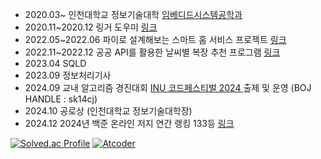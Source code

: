<ul>
  <li> 2020.03~ 인천대학교 정보기술대학 <a href="https://www.inu.ac.kr/sites/ese/index.do?epTicket=LOG">임베디드시스템공학과</a> </li>
  <li> 2020.11~2020.12 링거 도우미 <a href="https://ideaboom.net/project/project/view?seq=840">링크</a>
  <li> 2022.05~2022.06 파이로 설계해보는 스마트 홈 서비스 프로젝트 <a href="https://ideaboom.net/project/project/view?seq=1156">링크</a></li>
  <li> 2022.11~2022.12 공공 API를 활용한 날씨별 복장 추천 프로그램 <a href="https://github.com/YJHeo01/weather_dust_program">링크</a></li>
  <li> 2023.04 SQLD</li>
  <li> 2023.09 정보처리기사</li>
  <li> 2024.09 교내 알고리즘 경진대회 <a href="https://www.acmicpc.net/category/detail/4300"> INU 코드페스티벌 2024 </a> 출제 및 운영 (BOJ HANDLE : sk14cj) </li>
  <li> 2024.10 공로상 (인천대학교 정보기술대학장)</li>
  <li> 2024.12 2024년 백준 온라인 저지 연간 랭킹 133등 <a href="https://www.acmicpc.net/ranklist/year/2024/2">링크</li>
 </ul>


[![Solved.ac Profile](http://mazassumnida.wtf/api/v2/generate_badge?boj=sk14cj)](https://solved.ac/sk14cj/)
[![Atcoder](https://atcoder.junah.dev/v1/generate_badge?name=sk14cj)](https://atcoder.jp/users/sk14cj)

<!--
[![Hits](https://hits.seeyoufarm.com/api/count/incr/badge.svg?url=https%3A%2F%2Fgithub.com%2Fsk14cj%2Fhit-counter&count_bg=%2379C83D&title_bg=%23555555&icon=&icon_color=%23E7E7E7&title=hits&edge_flat=false)](https://hits.seeyoufarm.com)
**YJHeo01/YJHeo01** is a ✨ _special_ ✨ repository because its `README.md` (this file) appears on your GitHub profile.

Here are some ideas to get you started:

- 🔭 I’m currently working on ...
- 🌱 I’m currently learning ...
- 👯 I’m looking to collaborate on ...
- 🤔 I’m looking for help with ...
- 💬 Ask me about ...
- 📫 How to reach me: ...
- 😄 Pronouns: ...
- ⚡ Fun fact: ...
-->
